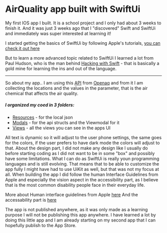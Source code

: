 # AirQuality app built with SwiftUi 


My first IOS app I built. It is a school project and I only had about 3 weeks to finish it. And it was just 3 weeks ago that I "discovered" Swift and SwiftUi and immediately was super interested at learning it! 

I started getting the basics of SwiftUi by following Apple's tutorials, [you can check it out here](https://developer.apple.com/tutorials/swiftui) 

But to learn a more advanced topic related to SwiftUi I learned a lot from Paul Hudson, who is the man behind [Hacking with Swift](https://www.hackingwithswift.com) - that is basically a gold mine for learning the ins and out of the language. 

-----------------------------------------------------------------------------------

So about my app.. 
I am using this [API](https://api.openaq.org/v1/latest?country=IS&parameter=so2) from [Openaq](https://openaq.org/#/) and from it I am collecting the locations and the values in the parameter, that is the air chemical that affects the air quality. 


##### I organized my coed in 3 folders: 
* [Resources](https://github.com/Kristbjorgosk/AirQuality/tree/main/VolcanoApp/Resource) - for the local json 
* [Modals](https://github.com/Kristbjorgosk/AirQuality/tree/main/VolcanoApp/Modals) - for the api structs and the Viewmodal for it
* [Views](https://github.com/Kristbjorgosk/AirQuality/tree/main/VolcanoApp/Views) - all the views you can see in the apps UI 

All text is dynamic so it will adjust to the user phone settings, the same goes for the colors, if the user prefers to have dark mode the colors will adjust to that. 
About the design part, I did not make any design like I usually do before starting coding as I did not want to be in some "box" and possibly have some limitations. What I can do as SwiftUi is really youn programming languages and is still evolving. That means that to be able to customize the app fully I might have had to use UiKit as well, but that was not my focus at all. 
When building the app I did follow the human Interface Guidelines from Apple and especially the vision aspect in the accessibility part, as I believe that is the most common disability people face in their everyday life. 

More about Human interface guidelines from Apple [here](https://developer.apple.com/design/human-interface-guidelines/ios/overview/themes/)
And the accessability part is [here](https://developer.apple.com/design/human-interface-guidelines/accessibility/overview/introduction/)


The app is not published anywhere, as it was only made as a learning purpose I will not be publishing this app anywhere. 
I have learned a lot by doing this little app and I am already starting on my second app that I can hopefully publish to the App Store. 




